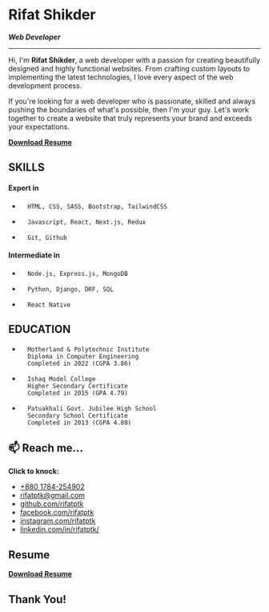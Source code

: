

# Rifat Shikder

_**Web Developer**_

---


Hi, I'm **Rifat Shikder**, a web developer with a passion for creating beautifully
designed and highly functional websites. From crafting custom layouts to
implementing the latest technologies, I love every aspect of the web
development process.

If you're looking for a web developer who is passionate, skilled and always
pushing the boundaries of what's possible, then I'm your guy. Let's work
together to create a website that truly represents your brand and exceeds
your expectations.

[**Download Resume**](https://rifatptk.vercel.app/files/rifatptk_resume.pdf)

## SKILLS



#### Expert in

-       HTML, CSS, SASS, Bootstrap, TailwindCSS
-       Javascript, React, Next.js, Redux
-       Git, Github

#### Intermediate in

-       Node.js, Express.js, MongoDB
-       Python, Django, DRF, SQL
-       React Native

## EDUCATION



-       Motherland & Polytechnic Institute
        Diploma in Computer Engineering
        Completed in 2022 (CGPA 3.86)

-       Ishaq Model College
        Higher Secondary Certificate
        Completed in 2015 (GPA 4.79)

-       Patuakhali Govt. Jubilee High School
        Secondary School Certificate
        Completed in 2013 (CGPA 4.88)

## 📫 Reach me...



**Click to knock:**

- [+880 1784-254902](tel:+8801784254902)
- [rifatptk@gmail.com](mailto:rifatptk@gmail.com)
- [github.com/rifatptk](https://github.com/rifatptk)
- [facebook.com/rifatptk](https://facebook.com/rifatptk)
- [instagram.com/rifatptk](https://instagram.com/in/rifatptk)
- [linkedin.com/in/rifatptk/](https://linkedin.com/in/rifatptk)

## Resume



[**Download Resume**](https://rifatptk.vercel.app/files/rifatptk_resume.pdf)

## Thank You!

